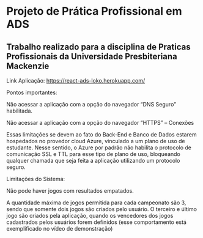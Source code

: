 # Projeto de Prática Profissional em ADS
## Trabalho realizado para a disciplina de Praticas Profissionais da Universidade Presbiteriana Mackenzie 

Link Aplicação: https://react-ads-loko.herokuapp.com/

Pontos importantes:

Não acessar a aplicação com a opção do navegador “DNS Seguro” habilitada.

Não acessar a aplicação com a opção do navegador “HTTPS” – Conexões

Essas limitações se devem ao fato do Back-End e Banco de Dados estarem hospedados no provedor cloud Azure, vinculado a um plano de uso de estudante. Nesse sentido, o Azure por padrão não habilita o protocolo de comunicação SSL e TTL para esse tipo de plano de uso, bloqueando qualquer chamada que seja feita a aplicação utilizando um protocolo seguro.

Limitações do Sistema:

Não pode haver jogos com resultados empatados.

A quantidade máxima de jogos permitida para cada campeonato são 3, sendo que somente dois jogos são criados pelo usuário. O terceiro e último jogo são criados pela aplicação, quando os vencedores dos jogos cadastrados pelos usuários forem definidos (esse comportamento está exemplificado no vídeo de demonstração)

